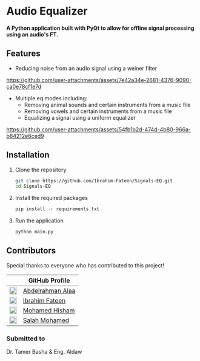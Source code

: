 # Audio Equalizer

**A Python application built with PyQt to allow for offline signal processing using an audio's FT.**

## Features
- Reducing noise from an audio signal using a weiner filter


https://github.com/user-attachments/assets/7e42a34e-2681-4376-9090-ca0e78cf1e7d


- Multiple eq modes including:
     - Removing animal sounds and certain instruments from a music file
     - Removing vowels and certain instruments from a music file
     - Equalizing a signal using a uniform equalizer
  
https://github.com/user-attachments/assets/54fb1b2d-474d-4b80-966a-b84212e6ced9

## Installation      
1. Clone the repository
   ```bash
   git clone https://github.com/Ibrahim-Fateen/Signals-EQ.git
   cd Signals-EQ
   ```
2. Install the required packages
   ```bash
   pip install -r requirements.txt
   ```
3. Run the application
   ```bash
   python main.py
   ```
   
## Contributors

Special thanks to everyone who has contributed to this project!  

|              | GitHub Profile                     |
|------------------|-----------------------------------|
| [<img src="https://github.com/abdelrahman-alaa-10.png" width="20">](https://github.com/abdelrahman-alaa-10) | [Abdelrahman Alaa](https://github.com/abdelrahman-alaa-10) |
| [<img src="https://github.com/Ibrahim-Fateen.png" width="20">](https://github.com/Ibrahim-Fateen) | [Ibrahim Fateen](https://github.com/Ibrahim-Fateen) |
| [<img src="https://github.com/MohamedHisham20.png" width="20">](https://github.com/MohamedHisham20) | [Mohamed Hisham](https://github.com/MohamedHisham20) |
| [<img src="https://github.com/salahmohamed03.png" width="20">](https://github.com/salahmohamed03) | [Salah Mohamed](https://github.com/salahmohamed03) |

### Submitted to
Dr. Tamer Basha & Eng. Aldaw

